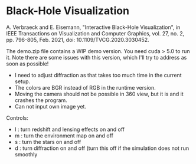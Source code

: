 # Black-Hole Visualization

A. Verbraeck and E. Eisemann, "Interactive Black-Hole Visualization", 
in IEEE Transactions on Visualization and Computer Graphics, 
vol. 27, no. 2, pp. 796-805, Feb. 2021, 
doi: 10.1109/TVCG.2020.3030452.

The demo.zip file contains a WIP demo version. You need cuda > 5.0 to run it.
Note there are some issues with this version, which I'll try to address as soon as possible!
- I need to adjust diffraction as that takes too much time in the current setup.
- The colors are BGR instead of RGB in the runtime version.
- Moving the camera should not be possible in 360 view, but it is and it crashes the program.
- Can not input own image yet.

Controls:
- l : turn redshift and lensing effects on and off
- m : turn the environment map on and off
- s : turn the stars on and off
- d : turn diffraction on and off (turn this off if the simulation does not run smoothly

